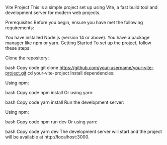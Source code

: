 Vite Project
This is a simple project set up using Vite, a fast build tool and development server for modern web projects.

Prerequisites
Before you begin, ensure you have met the following requirements:

You have installed Node.js (version 14 or above).
You have a package manager like npm or yarn.
Getting Started
To set up the project, follow these steps:

Clone the repository:

bash
Copy code
git clone https://github.com/your-username/your-vite-project.git
cd your-vite-project
Install dependencies:

Using npm:

bash
Copy code
npm install
Or using yarn:

bash
Copy code
yarn install
Run the development server:

Using npm:

bash
Copy code
npm run dev
Or using yarn:

bash
Copy code
yarn dev
The development server will start and the project will be available at http://localhost:3000.
